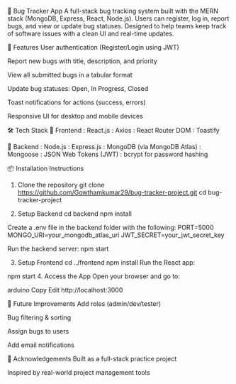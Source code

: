 🐞 Bug Tracker App
A full-stack bug tracking system built with the MERN stack (MongoDB, Express, React, Node.js). Users can register, log in, report bugs, and view or update bug statuses. Designed to help teams keep track of software issues with a clean UI and real-time updates.

🚀 Features
User authentication (Register/Login using JWT)

Report new bugs with title, description, and priority

View all submitted bugs in a tabular format

Update bug statuses: Open, In Progress, Closed

Toast notifications for actions (success, errors)

Responsive UI for desktop and mobile devices

🛠️ Tech Stack
🔹 Frontend
: React.js
: Axios
: React Router DOM
: Toastify

🔹 Backend
: Node.js
: Express.js
: MongoDB (via MongoDB Atlas)
: Mongoose
: JSON Web Tokens (JWT)
: bcrypt for password hashing

📦 Installation Instructions
1. Clone the repository
git clone https://github.com/Gowthamkumar29/bug-tracker-project.git
cd bug-tracker-project

2. Setup Backend
cd backend
npm install

Create a .env file in the backend folder with the following:
PORT=5000
MONGO_URI=your_mongodb_atlas_uri
JWT_SECRET=your_jwt_secret_key

Run the backend server:
npm start

3. Setup Frontend
cd ../frontend
npm install
Run the React app:

npm start
4. Access the App
Open your browser and go to:

arduino
Copy
Edit
http://localhost:3000


🧠 Future Improvements
Add roles (admin/dev/tester)

Bug filtering & sorting

Assign bugs to users

Add email notifications

🙌 Acknowledgements
Built as a full-stack practice project

Inspired by real-world project management tools

